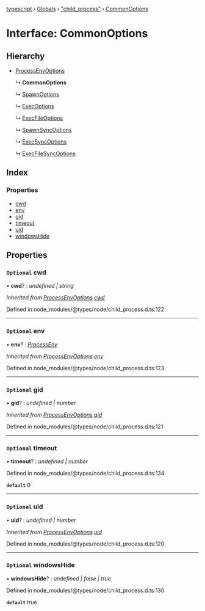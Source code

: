 [typescript](../README.md) › [Globals](../globals.md) › ["child_process"](../modules/_child_process_.md) › [CommonOptions](_child_process_.commonoptions.md)

# Interface: CommonOptions

## Hierarchy

* [ProcessEnvOptions](_child_process_.processenvoptions.md)

  ↳ **CommonOptions**

  ↳ [SpawnOptions](_child_process_.spawnoptions.md)

  ↳ [ExecOptions](_child_process_.execoptions.md)

  ↳ [ExecFileOptions](_child_process_.execfileoptions.md)

  ↳ [SpawnSyncOptions](_child_process_.spawnsyncoptions.md)

  ↳ [ExecSyncOptions](_child_process_.execsyncoptions.md)

  ↳ [ExecFileSyncOptions](_child_process_.execfilesyncoptions.md)

## Index

### Properties

* [cwd](_child_process_.commonoptions.md#optional-cwd)
* [env](_child_process_.commonoptions.md#optional-env)
* [gid](_child_process_.commonoptions.md#optional-gid)
* [timeout](_child_process_.commonoptions.md#optional-timeout)
* [uid](_child_process_.commonoptions.md#optional-uid)
* [windowsHide](_child_process_.commonoptions.md#optional-windowshide)

## Properties

### `Optional` cwd

• **cwd**? : *undefined | string*

*Inherited from [ProcessEnvOptions](_child_process_.processenvoptions.md).[cwd](_child_process_.processenvoptions.md#optional-cwd)*

Defined in node_modules/@types/node/child_process.d.ts:122

___

### `Optional` env

• **env**? : *[ProcessEnv](nodejs.processenv.md)*

*Inherited from [ProcessEnvOptions](_child_process_.processenvoptions.md).[env](_child_process_.processenvoptions.md#optional-env)*

Defined in node_modules/@types/node/child_process.d.ts:123

___

### `Optional` gid

• **gid**? : *undefined | number*

*Inherited from [ProcessEnvOptions](_child_process_.processenvoptions.md).[gid](_child_process_.processenvoptions.md#optional-gid)*

Defined in node_modules/@types/node/child_process.d.ts:121

___

### `Optional` timeout

• **timeout**? : *undefined | number*

Defined in node_modules/@types/node/child_process.d.ts:134

**`default`** 0

___

### `Optional` uid

• **uid**? : *undefined | number*

*Inherited from [ProcessEnvOptions](_child_process_.processenvoptions.md).[uid](_child_process_.processenvoptions.md#optional-uid)*

Defined in node_modules/@types/node/child_process.d.ts:120

___

### `Optional` windowsHide

• **windowsHide**? : *undefined | false | true*

Defined in node_modules/@types/node/child_process.d.ts:130

**`default`** true

